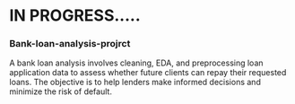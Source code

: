 # IN PROGRESS.....
### Bank-loan-analysis-projrct
A bank loan analysis involves cleaning, EDA, and preprocessing loan application data to assess whether future clients can repay their requested loans. The objective is to help lenders make informed decisions and minimize the risk of default.
